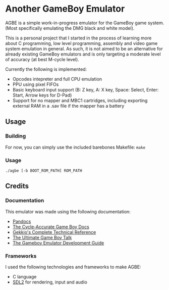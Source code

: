 # Another GameBoy Emulator
AGBE is a simple work-in-progress emulator for the GameBoy game system. (Most specifically emulating the DMG black and white model).

This is a personal project that I started in the process of learning more about C programming, low level programming, assembly and video game system emulation in general. As such, it is not aimed to be an alternative for already existing GameBoy emulators and is only targeting a moderate level of accuracy (at best M-cycle level).

Currently the following is implemented:
- Opcodes intepreter and full CPU emulation
- PPU using pixel FIFOs
- Basic keyboard input support (B: Z key, A: X key, Space: Select, Enter: Start, Arrow keys for D-Pad)
- Support for no mapper and MBC1 cartridges, including exporting external RAM in a .sav file if the mapper has a battery

## Usage
### Building
For now, you can simply use the included barebones Makefile: `make`

### Usage
`./agbe [-b BOOT_ROM_PATH] ROM_PATH`

## Credits
### Documentation
This emulator was made using the following documentation:
- [Pandocs](https://gbdev.io/pandocs/)
- [The Cycle-Accurate Game Boy Docs](https://github.com/AntonioND/giibiiadvance/blob/master/docs/TCAGBD.pdf)
- [Gekkio's Complete Technical Reference](https://gekkio.fi/files/gb-docs/gbctr.pdf)
- [The Ultimate Game Boy Talk](https://www.youtube.com/watch?v=HyzD8pNlpwI)
- [The Gameboy Emulator Development Guide](https://hacktix.github.io/GBEDG/)


### Frameworks
I used the following technologies and frameworks to make AGBE:
- C language
- [SDL2](https://www.libsdl.org/) for rendering, input and audio
